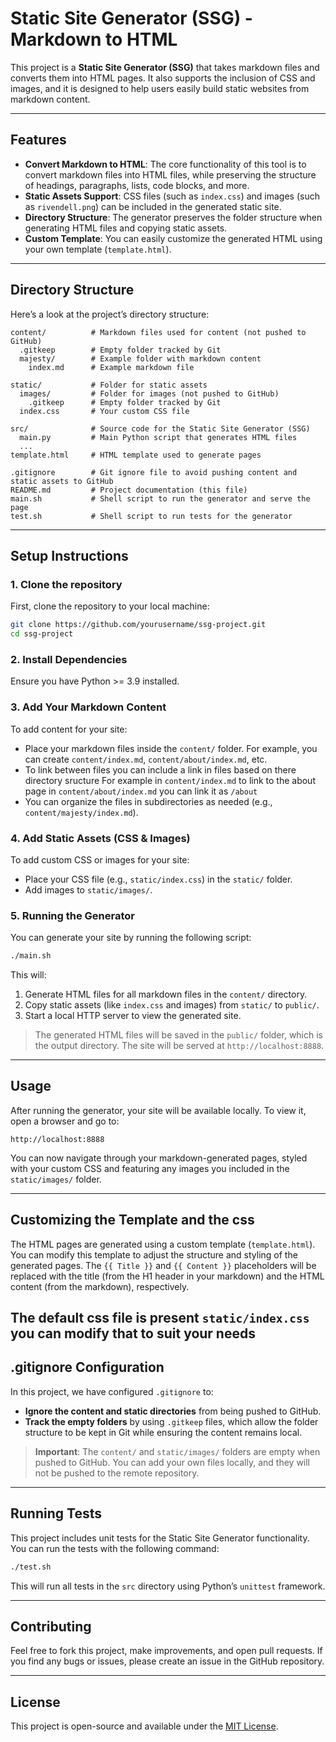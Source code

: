 # Static Site Generator (SSG) - Markdown to HTML

This project is a **Static Site Generator (SSG)** that takes markdown files and converts them into HTML pages. It also supports the inclusion of CSS and images, and it is designed to help users easily build static websites from markdown content.

---

## Features

- **Convert Markdown to HTML**: The core functionality of this tool is to convert markdown files into HTML files, while preserving the structure of headings, paragraphs, lists, code blocks, and more.
- **Static Assets Support**: CSS files (such as `index.css`) and images (such as `rivendell.png`) can be included in the generated static site.
- **Directory Structure**: The generator preserves the folder structure when generating HTML files and copying static assets.
- **Custom Template**: You can easily customize the generated HTML using your own template (`template.html`).

---

## Directory Structure

Here’s a look at the project’s directory structure:

```
content/          # Markdown files used for content (not pushed to GitHub)
  .gitkeep        # Empty folder tracked by Git
  majesty/        # Example folder with markdown content
    index.md      # Example markdown file

static/           # Folder for static assets
  images/         # Folder for images (not pushed to GitHub)
    .gitkeep      # Empty folder tracked by Git
  index.css       # Your custom CSS file

src/              # Source code for the Static Site Generator (SSG)
  main.py         # Main Python script that generates HTML files
  ...
template.html     # HTML template used to generate pages

.gitignore        # Git ignore file to avoid pushing content and static assets to GitHub
README.md         # Project documentation (this file)
main.sh           # Shell script to run the generator and serve the page
test.sh           # Shell script to run tests for the generator
```

---

## Setup Instructions

### 1. Clone the repository

First, clone the repository to your local machine:

```bash
git clone https://github.com/yourusername/ssg-project.git
cd ssg-project
```

### 2. Install Dependencies

Ensure you have Python >= 3.9 installed.

### 3. Add Your Markdown Content

To add content for your site:
- Place your markdown files inside the `content/` folder. For example, you can create `content/index.md`, `content/about/index.md`, etc.
- To link between files you can include a link in files based on there directory sructure For example in `content/index.md` to link to the about page in `content/about/index.md` you can link it as `/about`
- You can organize the files in subdirectories as needed (e.g., `content/majesty/index.md`).


### 4. Add Static Assets (CSS & Images)

To add custom CSS or images for your site:
- Place your CSS file (e.g., `static/index.css`) in the `static/` folder.
- Add images to `static/images/`.


### 5. Running the Generator

You can generate your site by running the following script:

```bash
./main.sh
```

This will:
1. Generate HTML files for all markdown files in the `content/` directory.
2. Copy static assets (like `index.css` and images) from `static/` to `public/`.
3. Start a local HTTP server to view the generated site.

> The generated HTML files will be saved in the `public/` folder, which is the output directory. The site will be served at `http://localhost:8888`.

---

## Usage

After running the generator, your site will be available locally. To view it, open a browser and go to:

```
http://localhost:8888
```

You can now navigate through your markdown-generated pages, styled with your custom CSS and featuring any images you included in the `static/images/` folder.

---

## Customizing the Template and the css

The HTML pages are generated using a custom template (`template.html`). You can modify this template to adjust the structure and styling of the generated pages. The `{{ Title }}` and `{{ Content }}` placeholders will be replaced with the title (from the H1 header in your markdown) and the HTML content (from the markdown), respectively.

The default css file is present `static/index.css` you can modify that to suit your needs
---

## .gitignore Configuration

In this project, we have configured `.gitignore` to:
- **Ignore the content and static directories** from being pushed to GitHub.
- **Track the empty folders** by using `.gitkeep` files, which allow the folder structure to be kept in Git while ensuring the content remains local.

> **Important**: The `content/` and `static/images/` folders are empty when pushed to GitHub. You can add your own files locally, and they will not be pushed to the remote repository.

---

## Running Tests

This project includes unit tests for the Static Site Generator functionality. You can run the tests with the following command:

```bash
./test.sh
```

This will run all tests in the `src` directory using Python’s `unittest` framework.

---

## Contributing

Feel free to fork this project, make improvements, and open pull requests. If you find any bugs or issues, please create an issue in the GitHub repository.

---

## License

This project is open-source and available under the [MIT License](LICENSE).
